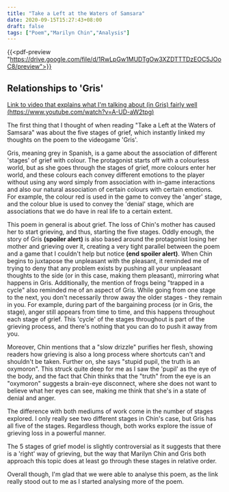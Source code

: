 ```yaml
---
title: "Take a Left at the Waters of Samsara"
date: 2020-09-15T15:27:43+08:00
draft: false
tags: ["Poem","Marilyn Chin","Analysis"]
---
```


{{<pdf-preview "https://drive.google.com/file/d/1RwLpGw1MUDTgOw3XZDTTTDzEOC5JOoC8/preview">}}

## Relationships to 'Gris'

[Link to video that explains what I'm talking about (in Gris) fairly well (https://www.youtube.com/watch?v=A-UD-aW2tpg)](https://www.youtube.com/watch?v=A-UD-aW2tpg) 

The first thing that I thought of when reading "Take a Left at the Waters of Samsara" was about the five stages of grief, which instantly linked my thoughts on the poem to the videogame 'Gris'. 

Gris, meaning grey in Spanish, is a game about the association of different 'stages' of grief with colour. The protagonist starts off with a colourless world, but as she goes through the stages of grief, more colours enter her world, and these colours each convey different emotions to the player without using any word simply from association with in-game interactions and also our natural association of certain colours with certain emotions. For example, the colour red is used in the game to convey the 'anger' stage, and the colour blue is used to convey the 'denial' stage, which are associations that we do have in real life to a certain extent.

This poem in general is about grief. The loss of Chin's mother has caused her to start grieving, and thus, starting the five stages. Oddly enough, the story of Gris **(spoiler alert)** is also based around the protagonist losing her mother and grieving over it, creating a very tight parallel between the poem and a game that I couldn't help but notice **(end spoiler alert)**. When Chin begins to juxtapose the unpleasant with the pleasant, it reminded me of trying to deny that any problem exists by pushing all your unpleasant thoughts to the side (or in this case, making them pleasant), mirroring what happens in Gris. Additionally, the mention of frogs being "trapped in a cycle" also reminded me of an aspect of Gris. While going from one stage to the next, you don't necessarily throw away the older stages - they remain in you. For example, during part of the bargaining process (or in Gris, the stage), anger still appears from time to time, and this happens throughout each stage of grief. This 'cycle' of the stages throughout is part of the grieving process, and there's nothing that you can do to push it away from you.

Moreover, Chin mentions that a "slow drizzle" purifies her flesh, showing readers how grieving is also a long process where shortcuts can't and shouldn't be taken. Further on, she says "stupid pupil, the truth is an oxymoron". This struck quite deep for me as I saw the 'pupil' as the eye of the body, and the fact that Chin thinks that the "truth" from the eye is an "oxymoron" suggests a brain-eye disconnect, where she does not want to believe what her eyes can see, making me think that she's in a state of denial and anger.

The difference with both mediums of work come in the number of stages explored. I only really see two different stages in Chin's case, but Gris has all five of the stages. Regardless though, both works explore the issue of grieving loss in a powerful manner.

The 5 stages of grief model is slightly controversial as it suggests that there is a 'right' way of grieving, but the way that Marilyn Chin and Gris both approach this topic does at least go through these stages in relative order.

Overall though, I'm glad that we were able to analyse this poem, as the link really stood out to me as I started analysing more of the poem.